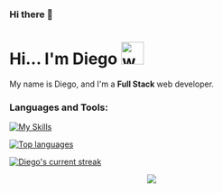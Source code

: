### Hi there 👋

<h1>Hi... I'm Diego <a href="#"><a/><img src="https://user-images.githubusercontent.com/your-image-url-here.gif" alt="waving hand gif" aria-hidden="true" width="40" /></h1>

My name is Diego, and I'm a **Full Stack** web developer.

### **Languages and Tools:**  
[![My Skills](https://skillicons.dev/icons?i=html,css,tailwind,js,react,vite,ts,next,expressjs,nodejs,mongodb,firebase,md,git,github,vscode,jest,styledcomponents,postman,stackoverflow,angular,jquery,python,django,fastapi,mysql,postgresql,react-native,vercel,html,css,tailwindcss,javascript,typescript,materialui,windows,linux,docker,winscp,dbeaver,wampserver,awsamazonlinuxsshscripting,java,springboot,trello,jira,oracle,mongodb,ci/cd,infrastructure,documentationascode&perline=13)](#)

 <!-- with the following key aptitudes:

- Learning unquenchably thirsty.
- English language enthusiast (C1-level).
- Coaching lover.
- Collaboration passionate.
- Communication guru.
- Proactiveness sensei.
- Resourceful is my second name.

### Technologies

#### Frontend
- AngularJS, Angular 2, jQuery, ReactJS with NextJS, Vercel, native HTML, CSS, TailwindCSS, JavaScript, Typescript, Material-UI.

#### Backend
- Native PHP, Yii2 PHP full-stack framework, Python with Django and FastAPI frameworks.

#### Databases
- MySQL DBMS, PostgreSQL DBMS (SupaBase).

#### Mobile
- React-Native (Expo Go and React Native CLI).

#### Code Versioning and Collaboration
- Git with Gitlab, GitHub.
- CI/CD, Github Actions, Wikis.

#### Other Technologies
- Windows 10, Linux, Docker, WinSCP, DBeaver, WAMP Server, AWS Amazon Linux SSH Scripting, Java, Spring Boot, Trello, Jira, Oracle, MongoDB, CI/CD, Infrastructure and Documentation as Code.

### Github Stats ⚡

 [![Diego's github stats](https://bad-apple-github-readme.vercel.app/api?username=your-github-username&show_icons=true&count_private=true&line_height=20&icon_color=00b3ff&theme=blue-green&title_color=00b3ff)](#)
--> 
 [![Top languages](https://github-readme-your-username.vercel.app/api/top-langs/?username=your-github-username&layout=compact&count_private=true&theme=blue-green&title_color=00b3ff)](#)

[![Diego's current streak](https://github-readme-streak-stats-blush.vercel.app/?user=your-github-username&count_private=true&theme=blue-green&title_color=00b3ff)](#)

<p align="center">
     <img src="https://capsule-render.vercel.app/api?type=waving&color=gradient&height=100&section=footer"/>
</p>

<!--
**daherre0/daherre0** is a ✨ _special_ ✨ repository because its `README.md` (this file) appears on your GitHub profile.

Here are some ideas to get you started:

- 🔭 I’m currently working on ...
- 🌱 I’m currently learning ...
- 👯 I’m looking to collaborate on ...
- 🤔 I’m looking for help with ...
- 💬 Ask me about ...
- 📫 How to reach me: ...
- 😄 Pronouns: ...
- ⚡ Fun fact: ...
-->
